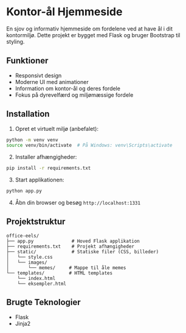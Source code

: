 # Kontor-ål Hjemmeside

En sjov og informativ hjemmeside om fordelene ved at have ål i dit kontormiljø. Dette projekt er bygget med Flask og bruger Bootstrap til styling.

## Funktioner

- Responsivt design
- Moderne UI med animationer
- Information om kontor-ål og deres fordele
- Fokus på dyrevelfærd og miljømæssige fordele

## Installation

1. Opret et virtuelt miljø (anbefalet):
```bash
python -m venv venv
source venv/bin/activate  # På Windows: venv\Scripts\activate
```

2. Installer afhængigheder:
```bash
pip install -r requirements.txt
```

3. Start applikationen:
```bash
python app.py
```

4. Åbn din browser og besøg `http://localhost:1331`

## Projektstruktur

```
office-eels/
├── app.py              # Hoved Flask applikation
├── requirements.txt    # Projekt afhængigheder
├── static/             # Statiske filer (CSS, billeder)
│   └── style.css
│   └── images/
│       └── memes/     # Mappe til åle memes
└── templates/         # HTML templates
    └── index.html
    └── eksempler.html
```

## Brugte Teknologier

- Flask
- Jinja2